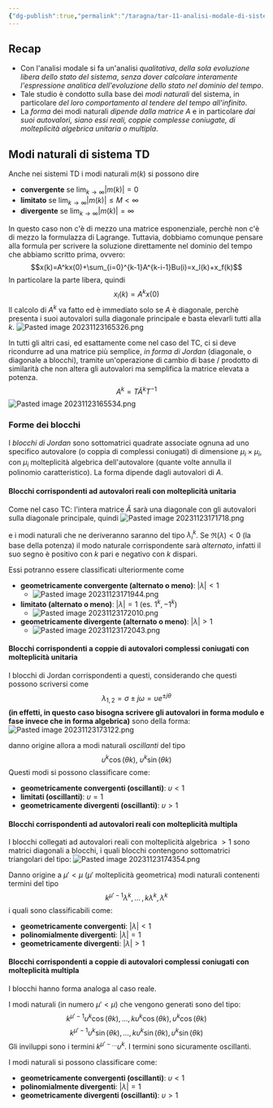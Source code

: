```yaml
---
{"dg-publish":true,"permalink":"/taragna/tar-11-analisi-modale-di-sistemi-dinamici-lti-td/"}
---
```


## Recap
- Con l'analisi modale si fa un'analisi *qualitativa*, *della sola evoluzione libera dello stato del sistema*, *senza dover calcolare interamente l'espressione analitica dell'evoluzione dello stato nel dominio del tempo*.
- Tale studio è condotto sulla base dei *modi naturali* del sistema, in particolare *del loro comportamento al tendere del tempo all'infinito*.
- La *forma* dei modi naturali *dipende dalla matrice $A$* e in particolare *dai suoi autovalori, siano essi reali, coppie complesse coniugate, di molteplicità algebrica unitaria o multipla*.
## Modi naturali di sistema TD
Anche nei sistemi TD i modi naturali $m(k)$ si possono dire 
- **convergente** se $\lim_{k\to\infty}|m(k)|=0$
- **limitato** se $\lim_{k\to\infty}|m(k)|\le M<\infty$
- **divergente** se $\lim_{k\to\infty}|m(k)|=\infty$

In questo caso non c'è di mezzo una matrice esponenziale, perchè non c'è di mezzo la formulazza di Lagrange. Tuttavia, dobbiamo comunque pensare alla formula per scrivere la soluzione direttamente nel dominio del tempo che abbiamo scritto prima, ovvero:
$$x(k)=A^kx(0)+\sum_{i=0}^{k-1}A^{k-i-1}Bu(i)=x_l(k)+x_f(k)$$
In particolare la parte libera, quindi 
$$x_l(k)=A^kx(0)$$
Il calcolo di $A^k$ va fatto ed è immediato solo se $A$ è diagonale, perchè presenta i suoi autovalori sulla diagonale principale e basta elevarli tutti alla $k$.
![Pasted image 20231123165326.png](/img/user/img/Pasted%20image%2020231123165326.png)

In tutti gli altri casi, ed esattamente come nel caso del TC, ci si deve ricondurre ad una matrice più semplice, *in forma di Jordan* (diagonale, o diagonale a blocchi), tramite un'operazione di cambio di base / prodotto di similarità che non altera gli autovalori ma semplifica la matrice elevata a potenza.
$$A^k=T\tilde{A}^kT^{-1}$$
![Pasted image 20231123165534.png](/img/user/img/Pasted%20image%2020231123165534.png)
### Forme dei blocchi
I *blocchi di Jordan* sono sottomatrici quadrate associate ognuna ad uno specifico autovalore (o coppia di complessi coniugati) di dimensione $\mu_i\times\mu_i$, con $\mu_i$ molteplicità algebrica dell'autovalore (quante volte annulla il polinomio caratteristico).
La forma dipende dagli autovalori di $A$.
#### Blocchi corrispondenti ad autovalori reali con molteplicità unitaria
Come nel caso TC: l'intera matrice $\tilde{A}$ sarà una diagonale con gli autovalori sulla diagonale principale, quindi
![Pasted image 20231123171718.png](/img/user/img/Pasted%20image%2020231123171718.png)

e i modi naturali che ne deriveranno saranno del tipo $\lambda_i^k$.
Se $\Re(\lambda)<0$ (la base della potenza) il modo naturale corrispondente sarà *alternato*, infatti il suo segno è positivo con $k$ pari e negativo con $k$ dispari.

Essi potranno essere classificati ulteriormente come 
- **geometricamente convergente (alternato o meno)**: $|\lambda|<1$
	- ![Pasted image 20231123171944.png](/img/user/img/Pasted%20image%2020231123171944.png)
- **limitato (alternato o meno)**: $|\lambda|=1$ (es. $1^k, -1^k$)
	- ![Pasted image 20231123172010.png](/img/user/img/Pasted%20image%2020231123172010.png)
- **geometricamente divergente (alternato o meno)**: $|\lambda|>1$
	- ![Pasted image 20231123172043.png](/img/user/img/Pasted%20image%2020231123172043.png)
#### Blocchi corrispondenti a coppie di autovalori complessi coniugati con molteplicità unitaria
I blocchi di Jordan corrispondenti a questi, considerando che questi possono scriversi come $$\lambda_{1,2}=\sigma\pm j\omega=\upsilon e^{\pm j\theta}$$
**(in effetti, in questo caso bisogna scrivere gli autovalori in forma modulo e fase invece che in forma algebrica)**
sono della forma:
![Pasted image 20231123173122.png](/img/user/img/Pasted%20image%2020231123173122.png)

danno origine allora a modi naturali *oscillanti* del tipo $$\upsilon^k\cos(\theta k),\ \upsilon^k\sin(\theta k)$$ 
Questi modi si possono classificare come:
- **geometricamente convergenti (oscillanti)**: $\upsilon<1$
- **limitati (oscillanti)**: $\upsilon=1$
- **geometricamente divergenti (oscillanti)**: $\upsilon>1$ 
#### Blocchi corrispondenti ad autovalori reali con molteplicità multipla
I blocchi collegati ad autovalori reali con molteplicità algebrica $> 1$ sono matrici diagonali a blocchi, i quali blocchi contengono sottomatrici triangolari del tipo:
![Pasted image 20231123174354.png](/img/user/img/Pasted%20image%2020231123174354.png)

Danno origine a $\mu'<\mu$  ($\mu'$ molteplicità geometrica) modi naturali contenenti termini del tipo $$k^{\mu'-1}\lambda^k,...\,,k\lambda^k,\lambda^k$$
i quali sono classificabili come:
- **geometricamente convergenti**: $|\lambda|<1$
- **polinomialmente divergenti**: $|\lambda|=1$
- **geometricamente divergenti**: $|\lambda|>1$
#### Blocchi corrispondenti a coppie di autovalori complessi coniugati con molteplicità multipla
I blocchi hanno forma analoga al caso reale.

I modi naturali (in numero $\mu'<\mu$) che vengono generati sono del tipo:
$$k^{\mu'-1}\upsilon^k\cos(\theta k),...,k\upsilon^k\cos(\theta k),\upsilon^k\cos(\theta k)$$$$k^{\mu'-1}\upsilon^k\sin(\theta k),...,k\upsilon^k\sin(\theta k),\upsilon^k\sin(\theta k)$$
Gli inviluppi sono i termini $k^{\mu'-...}\upsilon^k$. I termini sono sicuramente oscillanti.

I modi naturali si possono classificare come:
- **geometricamente convergenti (oscillanti)**: $\upsilon<1$
- **polinomialmente divergenti**: $|\lambda|=1$
- **geometricamente divergenti (oscillanti)**: $\upsilon>1$

